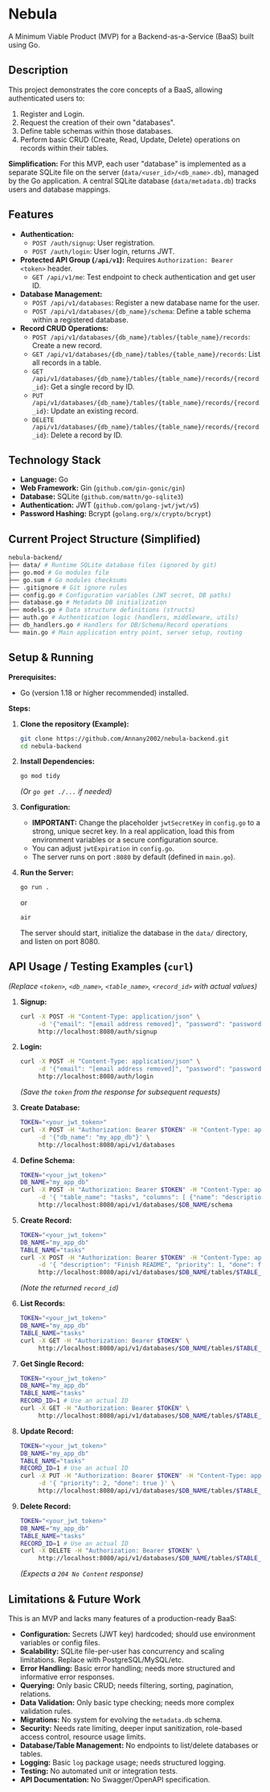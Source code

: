 # Nebula

A Minimum Viable Product (MVP) for a Backend-as-a-Service (BaaS) built using Go.

## Description

This project demonstrates the core concepts of a BaaS, allowing authenticated users to:

1.  Register and Login.
2.  Request the creation of their own "databases".
3.  Define table schemas within those databases.
4.  Perform basic CRUD (Create, Read, Update, Delete) operations on records within their tables.

**Simplification:** For this MVP, each user "database" is implemented as a separate SQLite file on the server (`data/<user_id>/<db_name>.db`), managed by the Go application. A central SQLite database (`data/metadata.db`) tracks users and database mappings.

## Features

- **Authentication:**
  - `POST /auth/signup`: User registration.
  - `POST /auth/login`: User login, returns JWT.
- **Protected API Group (`/api/v1`):** Requires `Authorization: Bearer <token>` header.
  - `GET /api/v1/me`: Test endpoint to check authentication and get user ID.
- **Database Management:**
  - `POST /api/v1/databases`: Register a new database name for the user.
  - `POST /api/v1/databases/{db_name}/schema`: Define a table schema within a registered database.
- **Record CRUD Operations:**
  - `POST /api/v1/databases/{db_name}/tables/{table_name}/records`: Create a new record.
  - `GET /api/v1/databases/{db_name}/tables/{table_name}/records`: List all records in a table.
  - `GET /api/v1/databases/{db_name}/tables/{table_name}/records/{record_id}`: Get a single record by ID.
  - `PUT /api/v1/databases/{db_name}/tables/{table_name}/records/{record_id}`: Update an existing record.
  - `DELETE /api/v1/databases/{db_name}/tables/{table_name}/records/{record_id}`: Delete a record by ID.

## Technology Stack

- **Language:** Go
- **Web Framework:** Gin (`github.com/gin-gonic/gin`)
- **Database:** SQLite (`github.com/mattn/go-sqlite3`)
- **Authentication:** JWT (`github.com/golang-jwt/jwt/v5`)
- **Password Hashing:** Bcrypt (`golang.org/x/crypto/bcrypt`)

## Current Project Structure (Simplified)

```bash
nebula-backend/
├── data/ # Runtime SQLite database files (ignored by git)
├── go.mod # Go modules file
├── go.sum # Go modules checksums
├── .gitignore # Git ignore rules
├── config.go # Configuration variables (JWT secret, DB paths)
├── database.go # Metadata DB initialization
├── models.go # Data structure definitions (structs)
├── auth.go # Authentication logic (handlers, middleware, utils)
├── db_handlers.go # Handlers for DB/Schema/Record operations
└── main.go # Main application entry point, server setup, routing
```

## Setup & Running

**Prerequisites:**

- Go (version 1.18 or higher recommended) installed.

**Steps:**

1.  **Clone the repository (Example):**

    ```bash
    git clone https://github.com/Annany2002/nebula-backend.git
    cd nebula-backend
    ```

2.  **Install Dependencies:**

    ```bash
    go mod tidy
    ```

    _(Or `go get ./...` if needed)_

3.  **Configuration:**

    - **IMPORTANT:** Change the placeholder `jwtSecretKey` in `config.go` to a strong, unique secret key. In a real application, load this from environment variables or a secure configuration source.
    - You can adjust `jwtExpiration` in `config.go`.
    - The server runs on port `:8080` by default (defined in `main.go`).

4.  **Run the Server:**

    ```bash
    go run .
    ```

    or

    ```bash
    air
    ```

    The server should start, initialize the database in the `data/` directory, and listen on port 8080.

## API Usage / Testing Examples (`curl`)

_(Replace `<token>`, `<db_name>`, `<table_name>`, `<record_id>` with actual values)_

1.  **Signup:**

    ```bash
    curl -X POST -H "Content-Type: application/json" \
         -d '{"email": "[email address removed]", "password": "password123"}' \
         http://localhost:8080/auth/signup
    ```

2.  **Login:**

    ```bash
    curl -X POST -H "Content-Type: application/json" \
         -d '{"email": "[email address removed]", "password": "password123"}' \
         http://localhost:8080/auth/login
    ```

    _(Save the `token` from the response for subsequent requests)_

3.  **Create Database:**

    ```bash
    TOKEN="<your_jwt_token>"
    curl -X POST -H "Authorization: Bearer $TOKEN" -H "Content-Type: application/json" \
         -d '{"db_name": "my_app_db"}' \
         http://localhost:8080/api/v1/databases
    ```

4.  **Define Schema:**

    ```bash
    TOKEN="<your_jwt_token>"
    DB_NAME="my_app_db"
    curl -X POST -H "Authorization: Bearer $TOKEN" -H "Content-Type: application/json" \
         -d '{ "table_name": "tasks", "columns": [ {"name": "description", "type": "TEXT"}, {"name": "priority", "type": "INTEGER"}, {"name": "done", "type": "BOOLEAN"} ] }' \
         http://localhost:8080/api/v1/databases/$DB_NAME/schema
    ```

5.  **Create Record:**

    ```bash
    TOKEN="<your_jwt_token>"
    DB_NAME="my_app_db"
    TABLE_NAME="tasks"
    curl -X POST -H "Authorization: Bearer $TOKEN" -H "Content-Type: application/json" \
         -d '{ "description": "Finish README", "priority": 1, "done": false }' \
         http://localhost:8080/api/v1/databases/$DB_NAME/tables/$TABLE_NAME/records
    ```

    _(Note the returned `record_id`)_

6.  **List Records:**

    ```bash
    TOKEN="<your_jwt_token>"
    DB_NAME="my_app_db"
    TABLE_NAME="tasks"
    curl -X GET -H "Authorization: Bearer $TOKEN" \
         http://localhost:8080/api/v1/databases/$DB_NAME/tables/$TABLE_NAME/records
    ```

7.  **Get Single Record:**

    ```bash
    TOKEN="<your_jwt_token>"
    DB_NAME="my_app_db"
    TABLE_NAME="tasks"
    RECORD_ID=1 # Use an actual ID
    curl -X GET -H "Authorization: Bearer $TOKEN" \
         http://localhost:8080/api/v1/databases/$DB_NAME/tables/$TABLE_NAME/records/$RECORD_ID
    ```

8.  **Update Record:**

    ```bash
    TOKEN="<your_jwt_token>"
    DB_NAME="my_app_db"
    TABLE_NAME="tasks"
    RECORD_ID=1 # Use an actual ID
    curl -X PUT -H "Authorization: Bearer $TOKEN" -H "Content-Type: application/json" \
         -d '{ "priority": 2, "done": true }' \
         http://localhost:8080/api/v1/databases/$DB_NAME/tables/$TABLE_NAME/records/$RECORD_ID
    ```

9.  **Delete Record:**
    ```bash
    TOKEN="<your_jwt_token>"
    DB_NAME="my_app_db"
    TABLE_NAME="tasks"
    RECORD_ID=1 # Use an actual ID
    curl -X DELETE -H "Authorization: Bearer $TOKEN" \
         http://localhost:8080/api/v1/databases/$DB_NAME/tables/$TABLE_NAME/records/$RECORD_ID
    ```
    _(Expects a `204 No Content` response)_

## Limitations & Future Work

This is an MVP and lacks many features of a production-ready BaaS:

- **Configuration:** Secrets (JWT key) hardcoded; should use environment variables or config files.
- **Scalability:** SQLite file-per-user has concurrency and scaling limitations. Replace with PostgreSQL/MySQL/etc.
- **Error Handling:** Basic error handling; needs more structured and informative error responses.
- **Querying:** Only basic CRUD; needs filtering, sorting, pagination, relations.
- **Data Validation:** Only basic type checking; needs more complex validation rules.
- **Migrations:** No system for evolving the `metadata.db` schema.
- **Security:** Needs rate limiting, deeper input sanitization, role-based access control, resource usage limits.
- **Database/Table Management:** No endpoints to list/delete databases or tables.
- **Logging:** Basic `log` package usage; needs structured logging.
- **Testing:** No automated unit or integration tests.
- **API Documentation:** No Swagger/OpenAPI specification.
